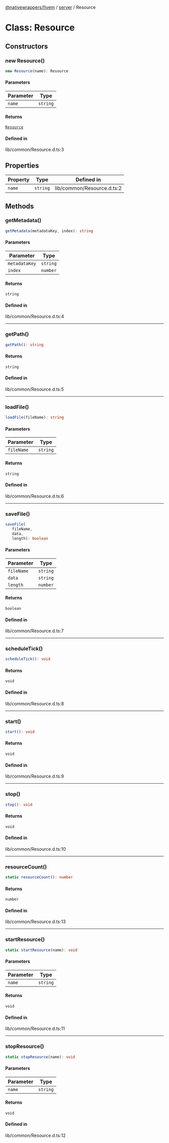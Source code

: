 [@nativewrappers/fivem](../../README.md) / [server](../README.md) / Resource

# Class: Resource

## Constructors

### new Resource()

```ts
new Resource(name): Resource
```

#### Parameters

| Parameter | Type |
| ------ | ------ |
| `name` | `string` |

#### Returns

[`Resource`](Resource.md)

#### Defined in

lib/common/Resource.d.ts:3

## Properties

| Property | Type | Defined in |
| ------ | ------ | ------ |
| `name` | `string` | lib/common/Resource.d.ts:2 |

## Methods

### getMetadata()

```ts
getMetadata(metadataKey, index): string
```

#### Parameters

| Parameter | Type |
| ------ | ------ |
| `metadataKey` | `string` |
| `index` | `number` |

#### Returns

`string`

#### Defined in

lib/common/Resource.d.ts:4

***

### getPath()

```ts
getPath(): string
```

#### Returns

`string`

#### Defined in

lib/common/Resource.d.ts:5

***

### loadFile()

```ts
loadFile(fileName): string
```

#### Parameters

| Parameter | Type |
| ------ | ------ |
| `fileName` | `string` |

#### Returns

`string`

#### Defined in

lib/common/Resource.d.ts:6

***

### saveFile()

```ts
saveFile(
   fileName, 
   data, 
   length): boolean
```

#### Parameters

| Parameter | Type |
| ------ | ------ |
| `fileName` | `string` |
| `data` | `string` |
| `length` | `number` |

#### Returns

`boolean`

#### Defined in

lib/common/Resource.d.ts:7

***

### scheduleTick()

```ts
scheduleTick(): void
```

#### Returns

`void`

#### Defined in

lib/common/Resource.d.ts:8

***

### start()

```ts
start(): void
```

#### Returns

`void`

#### Defined in

lib/common/Resource.d.ts:9

***

### stop()

```ts
stop(): void
```

#### Returns

`void`

#### Defined in

lib/common/Resource.d.ts:10

***

### resourceCount()

```ts
static resourceCount(): number
```

#### Returns

`number`

#### Defined in

lib/common/Resource.d.ts:13

***

### startResource()

```ts
static startResource(name): void
```

#### Parameters

| Parameter | Type |
| ------ | ------ |
| `name` | `string` |

#### Returns

`void`

#### Defined in

lib/common/Resource.d.ts:11

***

### stopResource()

```ts
static stopResource(name): void
```

#### Parameters

| Parameter | Type |
| ------ | ------ |
| `name` | `string` |

#### Returns

`void`

#### Defined in

lib/common/Resource.d.ts:12

